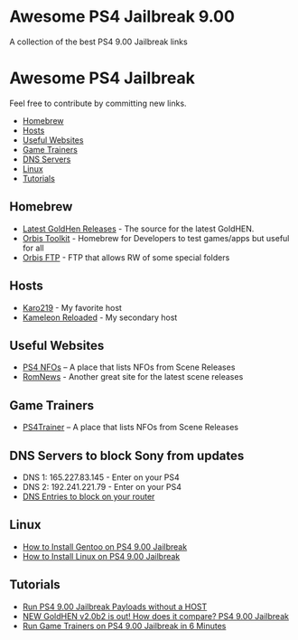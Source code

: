 # Awesome PS4 Jailbreak 9.00
A collection of the best PS4 9.00 Jailbreak links

# Awesome PS4 Jailbreak

Feel free to contribute by committing new links.

- [Homebrew](#homebrew)
- [Hosts](#hosts)
- [Useful Websites](#useful-websites)
- [Game Trainers](#game-trainers)
- [DNS Servers](#dns-servers)
- [Linux](#linux)
- [Tutorials](#tutorials)

## Homebrew
* [Latest GoldHen Releases](https://github.com/GoldHEN/GoldHEN/releases) - The source for the latest GoldHEN.
* [Orbis Toolkit](https://github.com/OSM-Made/Orbis-Toolbox/releases) - Homebrew for Developers to test games/apps but useful for all
* [Orbis FTP](https://github.com/OSM-Made/OrbisFTP/releases) - FTP that allows RW of some special folders

## Hosts
* [Karo219](http://karo218.ir/) - My favorite host
* [Kameleon Reloaded](https://kameleonreloaded.github.io/900V4B/index.html) - My secondary host 

## Useful Websites
* [PS4 NFOs](https://predb.me/?cat=games-playstation) – A place that lists NFOs from Scene Releases
* [RomNews](http://rom-news.org/ps4) - Another great site for the latest scene releases

## Game Trainers
* [PS4Trainer](http://ps4trainer.com/Trainer/) – A place that lists NFOs from Scene Releases

## DNS Servers to block Sony from updates
* DNS 1: 165.227.83.145 - Enter on your PS4
* DNS 2: 192.241.221.79 - Enter on your PS4
* [DNS Entries to block on your router](https://github.com/phoanglong/ps4-dns-block/blob/main/ps4-block)

## Linux
* [How to Install Gentoo on PS4 9.00 Jailbreak](https://www.youtube.com/watch?v=_iA3strJjVE)
* [How to Install Linux on PS4 9.00 Jailbreak](https://www.youtube.com/watch?v=onVbR8pCyYY)

## Tutorials
- [Run PS4 9.00 Jailbreak Payloads without a HOST](https://www.youtube.com/watch?v=ftA5oaI35R0)
- [NEW GoldHEN v2.0b2 is out! How does it compare? PS4 9.00 Jailbreak](https://www.youtube.com/watch?v=FCv1MJHtkNI)
- [Run Game Trainers on PS4 9.00 Jailbreak in 6 Minutes](https://www.youtube.com/watch?v=yzQkcr-R2tE)
